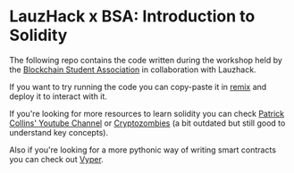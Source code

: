 # LauzHack x BSA: Introduction to Solidity

The following repo contains the code written during the workshop held by the [Blockchain Student Association](https://bsaepfl.ch) in collaboration with Lauzhack.

If you want to try running the code you can copy-paste it in [remix](https://remix.ethereum.org) and deploy it to interact with it.

If you're looking for more resources to learn solidity you can check [Patrick Collins' Youtube Channel](https://www.youtube.com/@PatrickAlphaC) or [Cryptozombies](https://cryptozombies.io/) (a bit outdated but still good to understand key concepts).

Also if you're looking for a more pythonic way of writing smart contracts you can check out [Vyper](https://docs.vyperlang.org/en/latest/index.html).